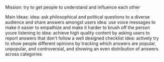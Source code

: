 Mission: try to get people to understand and influence each other

Main Ideas:
idea: ask philosophical and political questions to a diverse audience and share answers amongst users
idea: use voice messages to make it easier to empathize and make it harder to brush off the person youre listening to
idea: achieve high quality content by asking users to report answers that don't follow a well designed checklist
idea: actively try to show people different opinions by tracking which answers are popular, unpopular, and controversial, and showing an even distribution of answers across categories 
